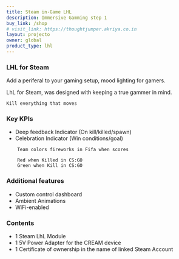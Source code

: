 ```yaml
---
title: Steam in-Game LHL
description: Immersive Gamming step 1
buy_link: /shop
# visit_link: https://thoughtjumper.akriya.co.in
layout: projecto
owner: global
product_type: lhl
---
```


### LHL for Steam
Add a periferal to your gaming setup, mood lighting for gamers.

LhL for Steam, was designed with keeping a true gammer in mind.

```
Kill everything that moves
```

### Key KPIs
* Deep feedback Indicator (On kill/killed/spawn)
* Celebration Indicator (Win conditions/goal)

```
    Team colors fireworks in Fifa when scores

    Red when Killed in CS:GO
    Green when Kill in CS:GO

```

### Additional features
* Custom control dashboard
* Ambient Animations
* WiFi-enabled


### Contents
* 1 Steam LhL Module
* 1 5V Power Adapter for the CREAM device
* 1 Certificate of ownership in the name of linked Steam Account
